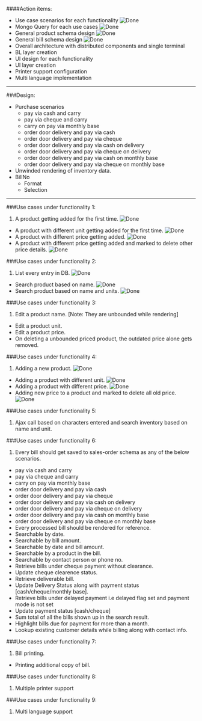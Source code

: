 [tick]: https://raw.github.com/retalemine/roadmap/master/images/tick-16x12.png "Done"

####Action items:
* Use case scenarios for each functionality ![][tick]
* Mongo Query for each use cases ![][tick]
* General product schema design ![][tick]
* General bill schema design ![][tick]
* Overall architecture with distributed components and single terminal
* BL layer creation
* UI design for each functionality
* UI layer creation
* Printer support configuration
* Multi language implementation

---
###Design:
* Purchase scenarios 
  * pay via cash and carry
  * pay via cheque and carry
  * carry on pay via monthly base
  * order door delivery and pay via cash
  * order door delivery and pay via cheque
  * order door delivery and pay via cash on delivery
  * order door delivery and pay via cheque on delivery
  * order door delivery and pay via cash on monthly base
  * order door delivery and pay via cheque on monthly base
* Unwinded rendering of inventory data.
* BillNo
  * Format
  * Selection
---
###Use cases under functionality 1:
1. A product getting added for the first time. ![][tick]
* A product with different unit getting added for the first time. ![][tick]
* A product with different price getting added. ![][tick]
* A product with different price getting added and marked to delete other price details. ![][tick]

###Use cases under functionality 2:
1. List every entry in DB. ![][tick]
* Search product based on name. ![][tick]
* Search product based on name and units. ![][tick]

###Use cases under functionality 3:
1. Edit a product name. [Note: They are unbounded while rendering]
* Edit a product unit.
* Edit a product price.
* On deleting a unbounded priced product, the outdated price alone gets removed.

###Use cases under functionality 4:
1. Adding a new product. ![][tick]
* Adding a product with different unit. ![][tick]
* Adding a product with different price. ![][tick]
* Adding new price to a product and marked to delete all old price. ![][tick]

###Use cases under functionality 5:
1. Ajax call based on characters entered and search inventory based on name and unit.

###Use cases under functionality 6:
1. Every bill should get saved to sales-order schema as any of the below scenarios.
  * pay via cash and carry
  * pay via cheque and carry
  * carry on pay via monthly base
  * order door delivery and pay via cash
  * order door delivery and pay via cheque
  * order door delivery and pay via cash on delivery
  * order door delivery and pay via cheque on delivery
  * order door delivery and pay via cash on monthly base
  * order door delivery and pay via cheque on monthly base
* Every processed bill should be rendered for reference.
* Searchable by date.
* Searchable by bill amount.
* Searchable by date and bill amount.
* Searchable by a product in the bill.
* Searchable by contact person or phone no.
* Retrieve bills under cheque payment without clearance.
* Update cheque clearence status.
* Retrieve deliverable bill.
* Update Delivery Status along with payment status [cash/cheque/monthly base].
* Retrieve bills under delayed payment i.e delayed flag set and payment mode is not set
* Update payment status [cash/cheque]
* Sum total of all the bills shown up in the search result.
* Highlight bills due for payment for more than a month.
* Lookup existing customer details while billing along with contact info.

###Use cases under functionality 7:
1. Bill printing.
* Printing additional copy of bill.

###Use cases under functionality 8:
1. Multiple printer support

###Use cases under functionality 9:
1. Multi language support

